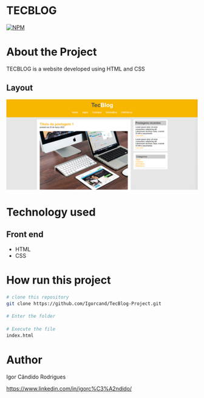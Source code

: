 # TECBLOG
[![NPM](https://img.shields.io/npm/l/react)](https://github.com/Igorcand/TecBlog-Project/blob/master/LICENSE) 

# About the Project
TECBLOG is a website developed using HTML and CSS


## Layout 
![Mobile 1](https://github.com/Igorcand/TecBlog-Project/blob/master/assets/foto1.png) 


# Technology used

## Front end
- HTML  
- CSS


# How run this project

```bash
# clone this repository
git clone https://github.com/Igorcand/TecBlog-Project.git

# Enter the folder 

# Execute the file 
index.html
```


# Author

Igor Cândido Rodrigues

https://www.linkedin.com/in/igorc%C3%A2ndido/
